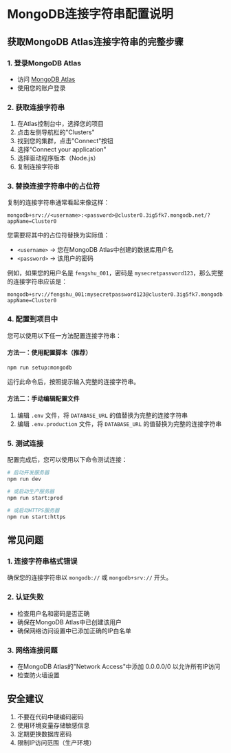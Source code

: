 # MongoDB连接字符串配置说明

## 获取MongoDB Atlas连接字符串的完整步骤

### 1. 登录MongoDB Atlas
- 访问 [MongoDB Atlas](https://cloud.mongodb.com/)
- 使用您的账户登录

### 2. 获取连接字符串
1. 在Atlas控制台中，选择您的项目
2. 点击左侧导航栏的"Clusters"
3. 找到您的集群，点击"Connect"按钮
4. 选择"Connect your application"
5. 选择驱动程序版本（Node.js）
6. 复制连接字符串

### 3. 替换连接字符串中的占位符

复制的连接字符串通常看起来像这样：
```
mongodb+srv://<username>:<password>@cluster0.3ig5fk7.mongodb.net/?appName=Cluster0
```

您需要将其中的占位符替换为实际值：
- `<username>` → 您在MongoDB Atlas中创建的数据库用户名
- `<password>` → 该用户的密码

例如，如果您的用户名是 `fengshu_001`，密码是 `mysecretpassword123`，那么完整的连接字符串应该是：
```
mongodb+srv://fengshu_001:mysecretpassword123@cluster0.3ig5fk7.mongodb.net/?appName=Cluster0
```

### 4. 配置到项目中

您可以使用以下任一方法配置连接字符串：

#### 方法一：使用配置脚本（推荐）
```bash
npm run setup:mongodb
```
运行此命令后，按照提示输入完整的连接字符串。

#### 方法二：手动编辑配置文件
1. 编辑 `.env` 文件，将 `DATABASE_URL` 的值替换为完整的连接字符串
2. 编辑 `.env.production` 文件，将 `DATABASE_URL` 的值替换为完整的连接字符串

### 5. 测试连接

配置完成后，您可以使用以下命令测试连接：

```bash
# 启动开发服务器
npm run dev

# 或启动生产服务器
npm run start:prod

# 或启动HTTPS服务器
npm run start:https
```

## 常见问题

### 1. 连接字符串格式错误
确保您的连接字符串以 `mongodb://` 或 `mongodb+srv://` 开头。

### 2. 认证失败
- 检查用户名和密码是否正确
- 确保在MongoDB Atlas中已创建该用户
- 确保网络访问设置中已添加正确的IP白名单

### 3. 网络连接问题
- 在MongoDB Atlas的"Network Access"中添加 0.0.0.0/0 以允许所有IP访问
- 检查防火墙设置

## 安全建议

1. 不要在代码中硬编码密码
2. 使用环境变量存储敏感信息
3. 定期更换数据库密码
4. 限制IP访问范围（生产环境）
